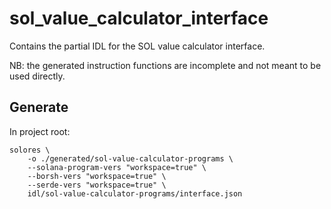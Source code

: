 # sol_value_calculator_interface

Contains the partial IDL for the SOL value calculator interface.

NB: the generated instruction functions are incomplete and not meant to be used directly.

## Generate

In project root:

```
solores \
    -o ./generated/sol-value-calculator-programs \
    --solana-program-vers "workspace=true" \
    --borsh-vers "workspace=true" \
    --serde-vers "workspace=true" \
    idl/sol-value-calculator-programs/interface.json
```
